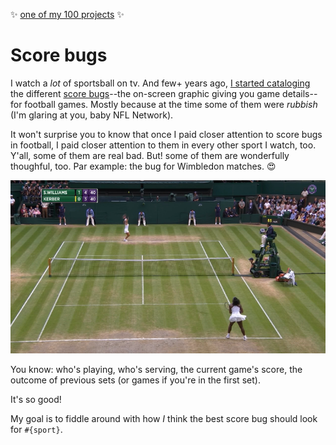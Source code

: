 :sparkles: [one of my 100 projects](https://github.com/dotsara/100-projects) :sparkles:

# Score bugs

I watch a _lot_ of sportsball on tv. And few+ years ago, [I started cataloging](http://tumbly.dotsara.com/tagged/football) the different [score bugs](https://en.wikipedia.org/wiki/Score_bug)--the on-screen graphic giving you game details--for football games. Mostly because at the time some of them were _rubbish_ (I'm glaring at you, baby NFL Network).

It won't surprise you to know that once I paid closer attention to score bugs in football, I paid closer attention to them in every other sport I watch, too. Y'all, some of them are real bad. But! some of them are wonderfully thoughful, too. Par example: the bug for Wimbledon matches. :heart_eyes:

![Wimbledon 2016 Ladies' Championship](research/wimbledon_2016_women-championship.png)

You know: who's playing, who's serving, the current game's score, the outcome of previous sets (or games if you're in the first set).

It's so good!

My goal is to fiddle around with how _I_ think the best score bug should look for `#{sport}`. 

